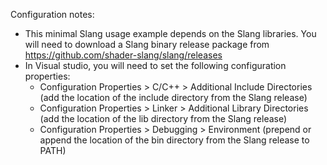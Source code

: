 Configuration notes:

- This minimal Slang usage example depends on the Slang libraries. You will need to download a
Slang binary release package from https://github.com/shader-slang/slang/releases
- In Visual studio, you will need to set the following configuration properties:
  - Configuration Properties > C/C++ > Additional Include Directories (add the location of the include directory from the Slang release)
  - Configuration Properties > Linker > Additional Library Directories (add the location of the lib directory from the Slang release)
  - Configuration Properties > Debugging > Environment (prepend or append the location of the bin directory from the Slang release to PATH)
